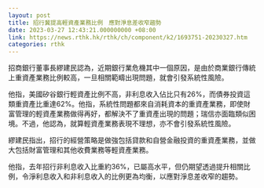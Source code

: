 ```yaml
---
layout: post
title: 招行冀提高輕資產業務比例　應對淨息差收窄趨勢
date: 2023-03-27 12:43:21.000000000 +08:00
link: https://news.rthk.hk/rthk/ch/component/k2/1693751-20230327.htm
categories: rthk
---
```


招商銀行董事長繆建民認為，近期銀行業危機其中一個原因，是由於商業銀行傳統上重資產業務比例較高，一旦相關範疇出現問題，就會引發系統性風險。

他指，美國矽谷銀行輕資產比例不高，非利息收入佔比只有26%，而債券投資這類重資產比重達62%。他指，系統性問題都來自消耗資本的重資產業務，即使財富管理的輕資產業務做得再好，都解決不了重資產出現的問題；瑞信亦面臨類似困境。不過，他認為，就算輕資產業務表現不理想，亦不會引發系統性風險。

繆建民指出，招行的經營策略是做強包括貸款和自營金融投資的重資產業務，並做大包括財富管理和其他收費業務等輕資產業務。

他指，去年招行非利息收入比重約36%，已屬高水平，但仍期望透過提升相關比例，令淨利息收入和非利息收入的比例更為均衡，以應對淨息差收窄的趨勢。
